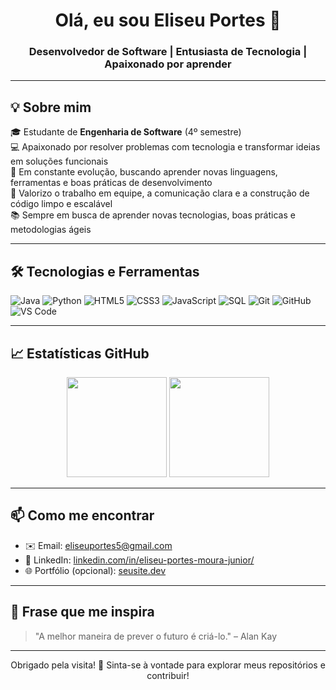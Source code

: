 <!-- Banner ou gif pode ser adicionado aqui -->
<h1 align="center">Olá, eu sou Eliseu Portes 👋</h1>
<h3 align="center">Desenvolvedor de Software | Entusiasta de Tecnologia | Apaixonado por aprender</h3>

---

## 💡 Sobre mim

🎓 Estudante de **Engenharia de Software** (4º semestre)  
💻 Apaixonado por resolver problemas com tecnologia e transformar ideias em soluções funcionais  
🧠 Em constante evolução, buscando aprender novas linguagens, ferramentas e boas práticas de desenvolvimento  
🤝 Valorizo o trabalho em equipe, a comunicação clara e a construção de código limpo e escalável  
📚 Sempre em busca de aprender novas tecnologias, boas práticas e metodologias ágeis

---

## 🛠️ Tecnologias e Ferramentas

![Java](https://img.shields.io/badge/Java-ED8B00?style=for-the-badge&logo=java&logoColor=white)
![Python](https://img.shields.io/badge/Python-3776AB?style=for-the-badge&logo=python&logoColor=white)
![HTML5](https://img.shields.io/badge/HTML5-E34F26?style=for-the-badge&logo=html5&logoColor=white)
![CSS3](https://img.shields.io/badge/CSS3-1572B6?style=for-the-badge&logo=css3&logoColor=white)
![JavaScript](https://img.shields.io/badge/JavaScript-F7DF1E?style=for-the-badge&logo=javascript&logoColor=black)
![SQL](https://img.shields.io/badge/SQL-003B57?style=for-the-badge&logo=postgresql&logoColor=white)
![Git](https://img.shields.io/badge/Git-F05032?style=for-the-badge&logo=git&logoColor=white)
![GitHub](https://img.shields.io/badge/GitHub-181717?style=for-the-badge&logo=github&logoColor=white)
![VS Code](https://img.shields.io/badge/VSCode-007ACC?style=for-the-badge&logo=visual-studio-code&logoColor=white)

---

## 📈 Estatísticas GitHub

<div align="center">
  <img height="160em" src="https://github-readme-stats.vercel.app/api?username=EliseuRockTime&show_icons=true&theme=github_dark&include_all_commits=true&count_private=true"/>
  <img height="160em" src="https://github-readme-stats.vercel.app/api/top-langs/?username=EliseuRockTime&layout=compact&langs_count=7&theme=github_dark"/>
</div>

---

## 📫 Como me encontrar

- ✉️ Email: [eliseuportes5@gmail.com](mailto:eliseuportes5@gmail.com)
- 💼 LinkedIn: [linkedin.com/in/eliseu-portes-moura-junior/](https://linkedin.com/in/eliseu-portes-moura-junior/)
- 🌐 Portfólio (opcional): [seusite.dev](https://seusite.dev)

---

## 💬 Frase que me inspira

> "A melhor maneira de prever o futuro é criá-lo." – Alan Kay

---

<div align="center">
  Obrigado pela visita! 🌟  
  Sinta-se à vontade para explorar meus repositórios e contribuir!
</div>

